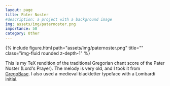 ```yaml
---
layout: page
title: Pater Noster
#description: a project with a background image
img: assets/img/paternoster.png
importance: 50
category: Other
--- 
```


<div class="row">
    <div class="col-sm mt-3 mt-md-0 img-medium mx-auto">
        {% include figure.html path="assets/img/paternoster.png" title="" class="img-fluid rounded z-depth-1" %}
    </div>
</div>

This is my TeX rendition of the traditional Gregorian chant score of the Pater Noster (Lord's Prayer). The melody is very old, and I took it from [GregoBase](https://gregobase.selapa.net/). I also used a medieval blackletter typeface with a Lombardi initial.    